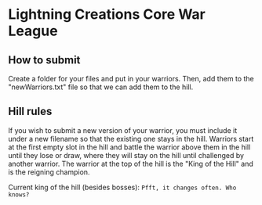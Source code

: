 # Lightning Creations Core War League

## How to submit
Create a folder for your files and put in your warriors. Then, add them to the "newWarriors.txt" file so that we can add them to the hill.

## Hill rules
If you wish to submit a new version of your warrior, you must include it under a new filename so that the existing one stays in the hill. Warriors start at the first empty slot in the hill and battle the warrior above them in the hill until they lose or draw, where they will stay on the hill until challenged by another warrior. The warrior at the top of the hill is the "King of the Hill" and is the reigning champion.

Current king of the hill (besides bosses): `Pfft, it changes often. Who knows?`
